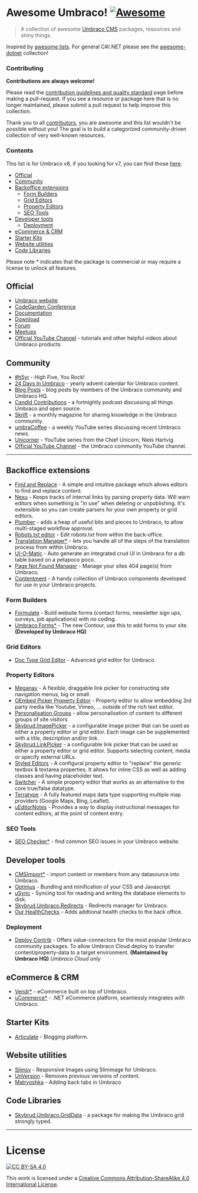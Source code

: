 # Awesome Umbraco! [![Awesome](https://cdn.rawgit.com/sindresorhus/awesome/main/media/badge.svg)](https://github.com/sindresorhus/awesome)

> A collection of awesome [Umbraco CMS](https://github.com/umbraco/Umbraco-CMS/) packages, resources and shiny things.

Inspired by [awesome lists](https://github.com/sindresorhus/awesome). For general C#/.NET please see the [awesome-dotnet](https://github.com/quozd/awesome-dotnet/) collection!

### Contributing

**Contributions are always welcome!** 

Please read the [contribution guidelines and quality standard](https://github.com/umbraco-community/awesome-umbraco/blob/master/CONTRIBUTING.md) page before making a pull-request. If you see a resource or package here that is no longer maintained, please submit a pull request to help improve this collection.

Thank you to all [contributors](https://github.com/umbraco-community/awesome-umbraco/graphs/contributors), you are awesome and this list wouldn't be possible without you! The goal is to build a categorized community-driven collection of very well-known resources.

### Contents
This list is for Umbraco v8, if you looking for v7, you can find those [here](UMBRACO-V7.md).

* [Official](#official)
* [Community](#community)
* [Backoffice extensions](#backoffice-extensions)
  * [Form Builders](#form-builders)
  * [Grid Editors](#grid-editors)
  * [Property Editors](#property-editors)
  * [SEO Tools](#seo-tools)
* [Developer tools](#developer-tools)
  * [Deployment](#deployment)
* [eCommerce & CRM](#ecommerce--crm)
* [Starter Kits](#starter-kits)
* [Website utilities](#website-utilities)
* [Code Libraries](#code-libraries)

Please note * indicates that the package is commercial or may require a license to unlock all features.

## Official

* [Umbraco website](https://umbraco.com)
* [CodeGarden Conference](https://codegarden20.com/)
* [Documentation](https://our.umbraco.com/documentation/)
* [Download](https://our.umbraco.com/download/)
* [Forum](https://our.umbraco.com/forum/)
* [Meetups](https://www.meetup.com/pro/umbraco)
* [Official YouTube Channel](https://www.youtube.com/umbracohq) - tutorials and other helpful videos about Umbraco products.

## Community

* [#h5yr](https://h5yr.com/) - High Five, You Rock!
* [24 Days In Umbraco](https://24days.in/umbraco-cms/) - yearly advent calendar for Umbraco content.
* [Blog Posts](https://our.umbraco.com/community/blog-posts/) - blog posts by members of the Umbraco community and Umbraco HQ.
* [Candid Contributions](https://candidcontributions.com/) - a fortnightly podcast discussing all things Umbraco and open source.
* [Skrift](https://skrift.io/) - a monthly magazine for sharing knowledge in the Umbraco community.
* [umbraCoffee](https://www.youtube.com/umbracoffee) - a weekly YouTube series discussing recent Umbraco news.
* [Unicorner](https://www.youtube.com/playlist?list=PLG_nqaT-rbpwZDRQmlfzslbJ-4UjgDcw0) - YouTube series from the Chief Unicorn, Niels Hartvig.
* [Official YouTube Channel](https://www.youtube.com/c/umbracocommunity/) - the Umbraco community YouTube channel.

---

## Backoffice extensions

* [Find and Replace](https://our.umbraco.org/projects/backoffice-extensions/find-and-replace/) - A simple and intuitive package which allows editors to find and replace content.
* [Nexu](https://our.umbraco.org/projects/backoffice-extensions/nexu) - Keeps tracks of internal links by parsing property data. Will warn editors when something is "in use" when deleting or unpublishing. It's extensible so you can create parsers for your own property or grid editors.
* [Plumber](https://our.umbraco.com/packages/backoffice-extensions/plumber-workflow-for-umbraco/) - adds a heap of useful bits and pieces to Umbraco, to allow multi-staged workflow approval.
* [Robots.txt editor](https://our.umbraco.org/projects/developer-tools/robotstxt-editor) - Edit robots.txt from within the back-office.
* [Translation Manager*](https://our.umbraco.com/packages/backoffice-extensions/translation-manager/) - lets you handle all of the steps of the translation process from within Umbraco.
* [UI-O-Matic](https://our.umbraco.org/projects/developer-tools/ui-o-matic/) - Auto generate an integrated crud UI in Umbraco for a db table based on a petapoco poco.
* [Page Not Found Manager](https://our.umbraco.com/packages/backoffice-extensions/umbraco-page-not-found-manager/) - Manage your sites 404 page(s) from Umbraco.
* [Contentment](https://our.umbraco.com/packages/backoffice-extensions/contentment/) - A handy collection of Umbraco components developed for use in your Umbraco projects.

### Form Builders

* [Formulate](https://our.umbraco.org/projects/backoffice-extensions/formulate/) - Build website forms (contact forms, newsletter sign ups, surveys, job applications) with no coding.
* [Umbraco Forms*](https://umbraco.com/products/umbraco-forms/) - The new Contour, use this to add forms to your site. **(Developed by Umbraco HQ)**

### Grid Editors

* [Doc Type Grid Editor](https://our.umbraco.org/projects/backoffice-extensions/doc-type-grid-editor/) - Advanced grid editor for Umbraco.

### Property Editors

* [Meganav](https://our.umbraco.org/projects/website-utilities/meganav/) - A flexible, draggable link picker for constructing site navigation menus, big or small.
* [OEmbed Picker Property Editor](https://our.umbraco.org/projects/backoffice-extensions/oembed-picker-property-editor/) - Property editor to allow embedding 3rd party media like Youtube, Vimeo, ... outside of the rich text editor.
* [Personalisation Groups](https://our.umbraco.com/packages/website-utilities/personalisation-groups/) - allow personalisation of content to different groups of site visitors
* [Skybrud.ImagePicker](https://our.umbraco.org/projects/backoffice-extensions/skybrudimagepicker/) - a configurable image picker that can be used as either a property editor or grid editor. Each image can be supplemented with a title, description and/or link.
* [Skybrud.LinkPicker](https://our.umbraco.org/projects/backoffice-extensions/skybrudlinkpicker/) - a configurable link picker that can be used as either a property editor or grid editor. Supports selecting content, media or specify external URLs.
* [Styled Editors](https://our.umbraco.com/packages/developer-tools/styled-editors-for-umbraco-8/) - A configural property editor to "replace" the generic textbox & textarea properties. It allows for inline CSS as well as adding classes and having placeholder text.
* [Switcher](https://our.umbraco.org/projects/backoffice-extensions/switcher/) - A simple property editor that works as an alternative to the core true/false datatype.
* [Terratype](https://our.umbraco.org/projects/backoffice-extensions/terratype/) - A fully featured maps data type  supporting multiple map providers (Google Maps, Bing, Leaflet).
* [uEditorNotes](https://our.umbraco.org/projects/backoffice-extensions/ueditornotes/) - Provides a way to display instructional messages for content editors, at the point of content entry.

### SEO Tools

* [SEO Checker*](https://soetemansoftware.nl/seo-checker) - find common SEO issues in your Umbraco website.

## Developer tools

* [CMSImport*](https://soetemansoftware.nl/cmsimport) - import content or members from any datasource into Umbraco.
* [Optimus](https://our.umbraco.org/projects/developer-tools/optimus) - Bundling and minification of your CSS and Javascript.
* [uSync](https://our.umbraco.org/projects/developer-tools/usync/) - Syncing tool for reading and writing the database elements to disk.
* [Skybrud.Umbraco.Redirects](https://our.umbraco.com/packages/website-utilities/skybrud-redirects/) - Redirects manager for Umbraco.
* [Our HealthChecks](https://our.umbraco.com/packages/backoffice-extensions/ourumbracohealthchecks/) - Adds addtional health checks to the back office.

### Deployment

* [Deploy Contrib](https://github.com/umbraco/Umbraco.Deploy.Contrib) - Offers value-connectors for the most popular Umbraco community packages. To allow Umbraco Cloud deploy to transfer content/property-data to a target environment. **(Maintained by Umbraco HQ)** _Umbraco Cloud only_

## eCommerce &amp; CRM

* [Vendr*](https://vendr.net/) - eCommerce built on top of Umbraco.
* [uCommerce*](https://ucommerce.net/) - .NET eCommerce platform, seamlessly integrates with Umbraco.

## Starter Kits

* [Articulate](https://our.umbraco.org/projects/starter-kits/articulate) - Blogging platform.

## Website utilities

* [Slimsy](https://our.umbraco.org/projects/website-utilities/slimsy) - Responsive Images using Slimmage for Umbraco.
* [UnVersion](https://our.umbraco.org/projects/website-utilities/unversion/) - Removes previous versions of content.
* [Matryoshka](https://our.umbraco.com/packages/backoffice-extensions/matryoshka-tabs-for-umbraco-8/) - Adding back tabs in Umbraco

## Code Libraries

* [Skybrud.Umbraco.GridData](https://our.umbraco.org/projects/developer-tools/skybrudumbracogriddata/) - a package for making the Umbraco grid strongly typed.


---

# License

[![CC BY-SA 4.0](https://i.creativecommons.org/l/by-sa/4.0/88x31.png)](http://creativecommons.org/licenses/by-sa/4.0/)

This work is licensed under a [Creative Commons Attribution-ShareAlike 4.0 International License](http://creativecommons.org/licenses/by-sa/4.0/).
